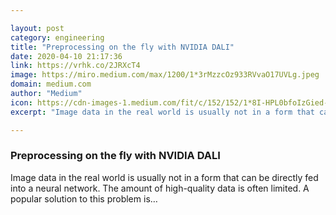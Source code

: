 ```yaml
---

layout: post
category: engineering
title: "Preprocessing on the fly with NVIDIA DALI"
date: 2020-04-10 21:17:36
link: https://vrhk.co/2JRXcT4
image: https://miro.medium.com/max/1200/1*3rMzzcOz933RVvaO17UVLg.jpeg
domain: medium.com
author: "Medium"
icon: https://cdn-images-1.medium.com/fit/c/152/152/1*8I-HPL0bfoIzGied-dzOvA.png
excerpt: "Image data in the real world is usually not in a form that can be directly fed into a neural network. The amount of high-quality data is often limited. A popular solution to this problem is…"

---
```


### Preprocessing on the fly with NVIDIA DALI

Image data in the real world is usually not in a form that can be directly fed into a neural network. The amount of high-quality data is often limited. A popular solution to this problem is…